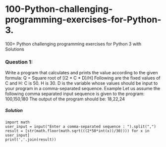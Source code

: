 # 100-Python-challenging-programming-exercises-for-Python-3.
100+ Python challenging programming exercises for Python 3 with Solutions
### Question 1:
Write a program that calculates and prints the value according to the given formula: Q = Square root of [(2 * C * D)/H] Following are the fixed values of C and H: C is 50. H is 30. D is the variable whose values should be input to your program in a comma-separated sequence. Example Let us assume the following comma separated input sequence is given to the program: 100,150,180 The output of the program should be: 18,22,24
##### Solution
```>>> python
import math
user_input = input("Enter a comma-separated sequence : ").split(",")
result = [str(math.floor(math.sqrt(((2*50*int(x))/30)))) for x in user_input]
print(','.join(result))
````
